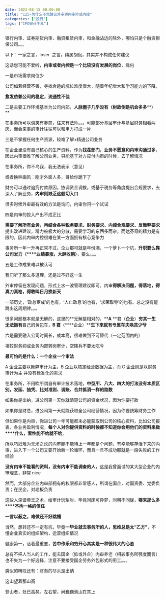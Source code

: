 ```yaml
---
date: 2023-08-15 00:00:00
title: "125-为什么不太建议外审转内审抑或内控"
categories: ["投行"]
tags: ["IPO审计手札"]
---
```

银行内审、证券期货内审、融资租赁内审，和金融沾边的除外，哪怕只是个融资担保公司。。。

以下：一家之言，loser  之言，纯属胡侃，其实并不构成任何建议

这话您可能不爱听，**内审或者内控是一个比较没有发展的岗位**，缘何

一是市场需求岗位少

公司如若经营不善，寻找合适的坑位难度很大，随着年纪增大和学习能力的下降，

**愈发依赖公司的稳定，流通性不佳**

二是主要工作环境基本为公司内部，**人脉圈子几乎没有（树敌倒是机会多多****）**

在事务所可以谈笑有券商，往来有法师。。。可能部分基层审计与基层财务相看两厌，而会来事的审计往往可以和甲方打成一片

三是不掌握任何生产资源，较难了解+精通公司业务

在企业里没有自己核心的生产资料，作为**找茬部门，业务不愿意和内审沟通过多**，因此内审很难了解公司业务，只能基于对方应付内审的时候，去了解情况

  

在事务所，你不鸟我，我无法表示（意见）

或者换种画风：刚才外面人多，哥给你跪下了

财务可以通过追究付款原因，协调资金调拨，或基于税务等角度提出合规要求，去深入了解业务，**内审则缺乏这般切入口**

很多时候外审最有效的方法是询问，内审你问一个试试

四是内审的投入产出不成正比

**需要了解所有业务，再结合各种税务要求、财务要求、内控合规要求、反舞弊要求**提出改进建议，精力被极大的分散，需要学习的东西多而杂，而达芬奇的精力是有限的，因此内审内控很难在某一方面拥有核心竞争力

事务所一年一升再正常不过，企业那可就是年份酒，一个萝卜一个坑，**升职要么靠****公司发力****（****业绩暴涨，大肆收购）**，要么。。。

五是工作成果难以被认可

我们听了那么多道理，还是过不好这一生

  

外审停留在发现问题，形式上水一波管理建议即可，内审**得解决问题，得落地，得真刀真枪，得敢叫日月换新天**

一部历史，‘政怠宦成’的也有，‘人亡政息’的也有，‘求荣取辱’的也有。总之没有能跳出这周期律。。。

很多问题根本就是无解的，这里的**无解是相对的，****A** **君（****企业****）****穷其一生无法拥有****自己的黄包车，****B** **君****（****企业）****生下来就有专属车夫唤其少爷**

六是需要融入公司时间长，成本高，很难做到不可替代（一定范围内的）

相较财务抑或业务内部转岗审计，空降兵不要太吃亏

**最可怕的是什么：一个企业一个审法**

A 企业主要以舞弊审计为主，B 企业以核定经营数据为主，而 C 企业则是以财务审计为主 并没有标准化的需求

在事务所，不用吹所谓自有审计技术落地，**中型所、八大、四大的打法没有本质区别，发函、抽凭、比对准则、调账、合并抵消一样的路数**

如果你是出纳，进公司第一天你就清楚公司的资金状况，因为你要打款

  

如果你是财总，进公司第一天就能获取全公司经营情况，因为你要统筹财务工作

但如果你是内审，你进公司一年可能都未必能获取到公司的核心资料，比如公司报表、各业务盈利情况，**每个人对你提供资料的时候都不知道你会用他们的资料来做****什么，索性能不给就不给**，

所以巧妇难为无米之炊的内审能不能待上一年都是个问题，有幸能够存活下来的内审，进入下一个公司又要开始新一轮循环，而且一旦不成功那就是一段失败的工作经验

**没有内审不能看的资料，没有内审不能调查的人**，这是我曾面试的某大型企业的内审理念，非常 nice

然而，大部分企业内审部拥有的权限都非常感人，所谓在国企，对国资委、党委负责；在民企，对老板负责

这些人深谙帝王之术，给审计玩掣肘，毕竟同床可异梦，同朝不同寐，**哪来那么多****不拘一格的信任**

**一言以蔽之，难做还不好跳槽**

  

当然，想转还不一定有坑，毕竟**一毕业就去事务所的人，思维总是太“乙方”**，不懂企业真实的组织架构，运营组织情况

健康第一，活着最重要，**苦中作乐和穷开心其实是一种很伟大的心态**

总有不把人当人的工作，能去国企（抑或外企）内审养老（相较事务所强度而言）也不失为一个好选择，注意不要接受国企劳务外包形式的用工。。。

类似的喟叹还有：财务的尽头是出纳

这山望着那山高

登山者，处已高矣。左右望，尚巍巍焉山在其上
